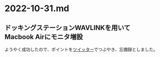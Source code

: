 # 2022-10-31.md

## ドッキングステーションWAVLINKを用いてMacbook Airにモニタ増設

ようやく成功したので、ポイントを[ツイッター](ttps://twitter.com/yuasys_nob/status/1586965133024104449?s=20&t=kV3zgwttj7Qi56pKEdL-SA)でつぶやき、忘備録としました。
